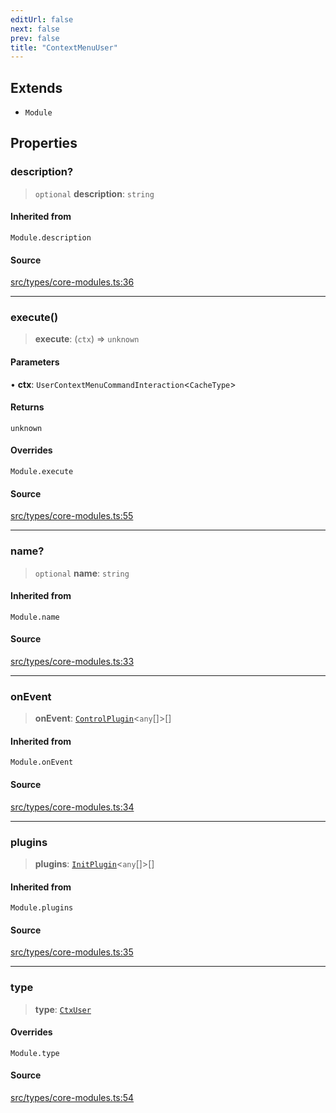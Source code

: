 ```yaml
---
editUrl: false
next: false
prev: false
title: "ContextMenuUser"
---
```


## Extends

- `Module`

## Properties

### description?

> `optional` **description**: `string`

#### Inherited from

`Module.description`

#### Source

[src/types/core-modules.ts:36](https://github.com/sern-handler/handler/blob/91b3768e376cfe22ec37d8ab44f4e4a4dfe8a1e8/src/types/core-modules.ts#L36)

***

### execute()

> **execute**: (`ctx`) => `unknown`

#### Parameters

• **ctx**: `UserContextMenuCommandInteraction`\<`CacheType`\>

#### Returns

`unknown`

#### Overrides

`Module.execute`

#### Source

[src/types/core-modules.ts:55](https://github.com/sern-handler/handler/blob/91b3768e376cfe22ec37d8ab44f4e4a4dfe8a1e8/src/types/core-modules.ts#L55)

***

### name?

> `optional` **name**: `string`

#### Inherited from

`Module.name`

#### Source

[src/types/core-modules.ts:33](https://github.com/sern-handler/handler/blob/91b3768e376cfe22ec37d8ab44f4e4a4dfe8a1e8/src/types/core-modules.ts#L33)

***

### onEvent

> **onEvent**: [`ControlPlugin`](/api/interfaces/controlplugin/)\<`any`[]\>[]

#### Inherited from

`Module.onEvent`

#### Source

[src/types/core-modules.ts:34](https://github.com/sern-handler/handler/blob/91b3768e376cfe22ec37d8ab44f4e4a4dfe8a1e8/src/types/core-modules.ts#L34)

***

### plugins

> **plugins**: [`InitPlugin`](/api/interfaces/initplugin/)\<`any`[]\>[]

#### Inherited from

`Module.plugins`

#### Source

[src/types/core-modules.ts:35](https://github.com/sern-handler/handler/blob/91b3768e376cfe22ec37d8ab44f4e4a4dfe8a1e8/src/types/core-modules.ts#L35)

***

### type

> **type**: [`CtxUser`](/api/enumerations/commandtype/#ctxuser)

#### Overrides

`Module.type`

#### Source

[src/types/core-modules.ts:54](https://github.com/sern-handler/handler/blob/91b3768e376cfe22ec37d8ab44f4e4a4dfe8a1e8/src/types/core-modules.ts#L54)
